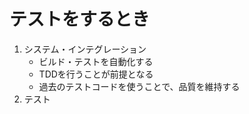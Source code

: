 # テストをするとき

1. システム・インテグレーション
    - ビルド・テストを自動化する
    - TDDを行うことが前提となる
    - 過去のテストコードを使うことで、品質を維持する
1. テスト

